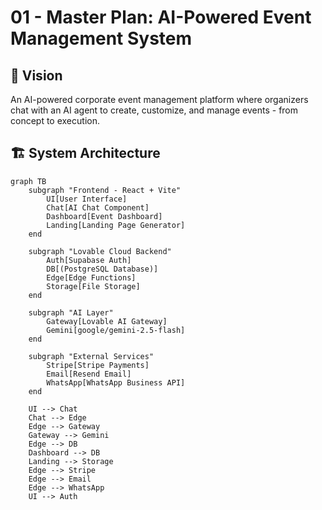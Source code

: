 # 01 - Master Plan: AI-Powered Event Management System

## 🎯 Vision

An AI-powered corporate event management platform where organizers chat with an AI agent to create, customize, and manage events - from concept to execution.

## 🏗️ System Architecture

```mermaid
graph TB
    subgraph "Frontend - React + Vite"
        UI[User Interface]
        Chat[AI Chat Component]
        Dashboard[Event Dashboard]
        Landing[Landing Page Generator]
    end
    
    subgraph "Lovable Cloud Backend"
        Auth[Supabase Auth]
        DB[(PostgreSQL Database)]
        Edge[Edge Functions]
        Storage[File Storage]
    end
    
    subgraph "AI Layer"
        Gateway[Lovable AI Gateway]
        Gemini[google/gemini-2.5-flash]
    end
    
    subgraph "External Services"
        Stripe[Stripe Payments]
        Email[Resend Email]
        WhatsApp[WhatsApp Business API]
    end
    
    UI --> Chat
    Chat --> Edge
    Edge --> Gateway
    Gateway --> Gemini
    Edge --> DB
    Dashboard --> DB
    Landing --> Storage
    Edge --> Stripe
    Edge --> Email
    Edge --> WhatsApp
    UI --> Auth
